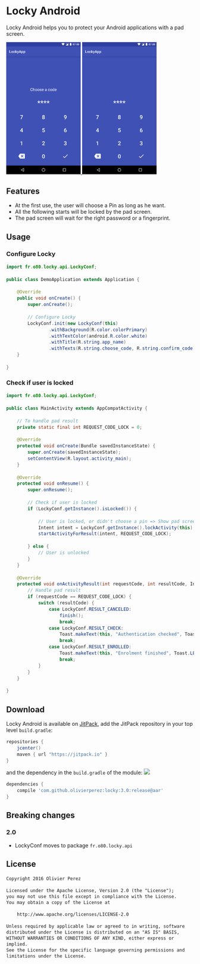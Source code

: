# Locky Android

Locky Android helps you to protect your Android applications with a pad screen.

<a href="https://github.com/olivierperez/Locky/raw/master/art/screenshot/Locky_choose_code.png">
    <img src="https://github.com/olivierperez/Locky/raw/master/art/screenshot/Locky_choose_code.png" width="200"/>
</a>
<a href="https://github.com/olivierperez/Locky/raw/master/art/screenshot/Locky_unlock_pad.png">
    <img src="https://github.com/olivierperez/Locky/raw/master/art/screenshot/Locky_unlock_pad.png" width="200"/>
</a>

## Features


- At the first use, the user will choose a Pin as long as he want.
- All the following starts will be locked by the pad screen.
- The pad screen will wait for the right password or a fingerprint.

## Usage

### Configure Locky

```java
import fr.o80.locky.api.LockyConf;

public class DemoApplication extends Application {

    @Override
    public void onCreate() {
        super.onCreate();

        // Configure Locky
        LockyConf.init(new LockyConf(this)
                .withBackground(R.color.colorPrimary)
                .withTextColor(android.R.color.white)
                .withTitle(R.string.app_name)
                .withTexts(R.string.choose_code, R.string.confirm_code));
    }

}
```

### Check if user is locked

```java
import fr.o80.locky.api.LockyConf;

public class MainActivity extends AppCompatActivity {

    // To handle pad result
    private static final int REQUEST_CODE_LOCK = 0;

    @Override
    protected void onCreate(Bundle savedInstanceState) {
        super.onCreate(savedInstanceState);
        setContentView(R.layout.activity_main);
    }

    @Override
    protected void onResume() {
        super.onResume();
        
        // Check if user is locked
        if (LockyConf.getInstance().isLocked()) {
        
            // User is locked, or didn't choose a pin => Show pad screen
            Intent intent = LockyConf.getInstance().lockActivity(this);
            startActivityForResult(intent, REQUEST_CODE_LOCK);
            
        } else {
            // User is unlocked
        }
    }

    @Override
    protected void onActivityResult(int requestCode, int resultCode, Intent data) {
        // Handle pad result
        if (requestCode == REQUEST_CODE_LOCK) {
            switch (resultCode) {
                case LockyConf.RESULT_CANCELED:
                    finish();
                    break;
                case LockyConf.RESULT_CHECK:
                    Toast.makeText(this, "Authentication checked", Toast.LENGTH_SHORT).show();
                    break;
                case LockyConf.RESULT_ENROLLED:
                    Toast.makeText(this, "Enrolment finished", Toast.LENGTH_SHORT).show();
                    break;
            }
        }
    }

}
```

## Download

Locky Android is available on [JitPack](https://jitpack.io/#olivierperez/locky),
add the JitPack repository in your top level `build.gradle`:
```gradle
repositories {
    jcenter()
    maven { url "https://jitpack.io" }
}
```
and the dependency in the `build.gradle` of the module: [![](https://jitpack.io/v/olivierperez/locky.svg)](https://jitpack.io/#olivierperez/locky)

```gradle
dependencies {
    compile 'com.github.olivierperez:locky:3.0:release@aar'
}
```

## Breaking changes

### 2.0

- LockyConf moves to package `fr.o80.locky.api`

## License

    Copyright 2016 Olivier Perez

    Licensed under the Apache License, Version 2.0 (the "License");
    you may not use this file except in compliance with the License.
    You may obtain a copy of the License at

        http://www.apache.org/licenses/LICENSE-2.0

    Unless required by applicable law or agreed to in writing, software
    distributed under the License is distributed on an "AS IS" BASIS,
    WITHOUT WARRANTIES OR CONDITIONS OF ANY KIND, either express or implied.
    See the License for the specific language governing permissions and
    limitations under the License.
